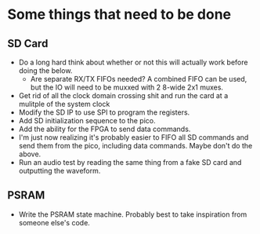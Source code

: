 # Some things that need to be done

## SD Card
* Do a long hard think about whether or not this will actually work before doing the below.
    * Are separate RX/TX FIFOs needed? A combined FIFO can be used, but the IO will need to be muxxed with 2 8-wide 2x1 muxes.
* Get rid of all the clock domain crossing shit and run the card at a
mulitple of the system clock
* Modify the SD IP to use SPI to program the registers.
* Add SD initialization sequence to the pico.
* Add the ability for the FPGA to send data commands. 
* I'm just now realizing it's probably easier to FIFO all SD commands
and send them from the pico, including data commands. Maybe don't do the above.
* Run an audio test by reading the same thing from a fake SD card and outputting the waveform.

## PSRAM
* Write the PSRAM state machine. Probably best to take inspiration from someone else's code.

